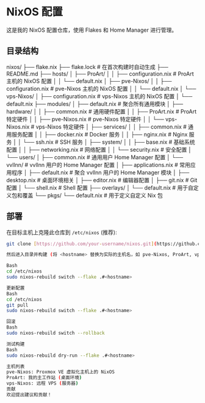# NixOS 配置

这是我的 NixOS 配置仓库，使用 Flakes 和 Home Manager 进行管理。

## 目录结构

nixos/
├── flake.nix
├── flake.lock             # 在首次构建时自动生成
├── README.md
├── hosts/
│   ├── ProArt/
│   │   ├── configuration.nix  # ProArt 主机的 NixOS 配置
│   │   └── default.nix
│   ├── pve-Nixos/
│   │   ├── configuration.nix  # pve-Nixos 主机的 NixOS 配置
│   │   └── default.nix
│   └── vps-Nixos/
│       ├── configuration.nix  # vps-Nixos 主机的 NixOS 配置
│       └── default.nix
├── modules/
│   ├── default.nix          # 聚合所有通用模块
│   ├── hardware/
│   │   ├── common.nix       # 通用硬件配置
│   │   ├── ProArt.nix       # ProArt 特定硬件
│   │   ├── pve-Nixos.nix    # pve-Nixos 特定硬件
│   │   └── vps-Nixos.nix    # vps-Nixos 特定硬件
│   ├── services/
│   │   ├── common.nix       # 通用服务配置
│   │   ├── docker.nix       # Docker 服务
│   │   ├── nginx.nix        # Nginx 服务
│   │   └── ssh.nix          # SSH 服务
│   ├── system/
│   │   ├── base.nix         # 基础系统配置
│   │   ├── networking.nix   # 网络配置
│   │   └── security.nix     # 安全配置
│   └── users/
│       ├── common.nix       # 通用用户 Home Manager 配置
│       └── vvllnn/          # vvllnn 用户的 Home Manager 配置
│           ├── applications.nix # 常用应用程序
│           ├── default.nix      # 聚合 vvllnn 用户的 Home Manager 模块
│           ├── desktop.nix      # 桌面环境相关
│           ├── editor.nix       # 编辑器配置
│           ├── git.nix          # Git 配置
│           └── shell.nix        # Shell 配置
├── overlays/
│   └── default.nix          # 用于自定义包和覆盖
└── pkgs/
└── default.nix          # 用于定义自定义 Nix 包

## 部署

在目标主机上克隆此仓库到 `/etc/nixos` (推荐):

```bash
git clone [https://github.com/your-username/nixos.git](https://github.com/your-username/nixos.git) /etc/nixos

然后进入目录并构建 (将 <hostname> 替换为实际的主机名，如 pve-Nixos, ProArt, vps-Nixos):

Bash
cd /etc/nixos
sudo nixos-rebuild switch --flake .#<hostname>

更新配置
Bash
cd /etc/nixos
git pull
sudo nixos-rebuild switch --flake .#<hostname>

回滚
Bash
sudo nixos-rebuild switch --rollback

测试构建
Bash
sudo nixos-rebuild dry-run --flake .#<hostname>

主机列表
pve-Nixos: Proxmox VE 虚拟化主机上的 NixOS
ProArt: 我的主工作站 (桌面环境)
vps-Nixos: 远程 VPS (服务器)
贡献
欢迎提出建议和贡献！